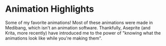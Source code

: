 # Animation Highlights

Some of my favorite animations! Most of these animations were made in Medibang, which isn't an animation software. Thankfully, Aseprite (and Krita, more recently) have introduced me to the power of "knowing what the animations look like while you're making them".